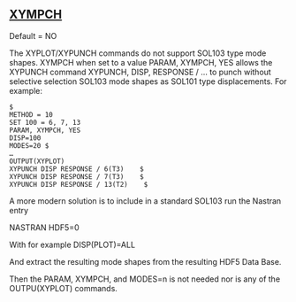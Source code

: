 ## [XYMPCH](https://help.hexagonmi.com/bundle/MSC_Nastran_2022.4/page/Nastran_Combined_Book/qrg/parameters/TOC.XYMPCH.xhtml)

Default = NO

The XYPLOT/XYPUNCH commands do not support SOL103 type mode shapes. XYMPCH when set to a value PARAM, XYMPCH, YES allows the XYPUNCH command XYPUNCH, DISP, RESPONSE / … to punch without selective selection SOL103 mode shapes as SOL101 type displacements. For example:

```nastran
$
METHOD = 10
SET 100 = 6, 7, 13
PARAM, XYMPCH, YES
DISP=100
MODES=20 $
…
OUTPUT(XYPLOT)
XYPUNCH DISP RESPONSE / 6(T3)    $
XYPUNCH DISP RESPONSE / 7(T3)    $
XYPUNCH DISP RESPONSE / 13(T2)    $
```

A more modern solution is to include in a standard SOL103 run the Nastran entry

NASTRAN HDF5=0

With for example DISP(PLOT)=ALL

And extract the resulting mode shapes from the resulting HDF5 Data Base.

Then the PARAM, XYMPCH, and MODES=n is not needed nor is any of the OUTPU(XYPLOT) commands.


